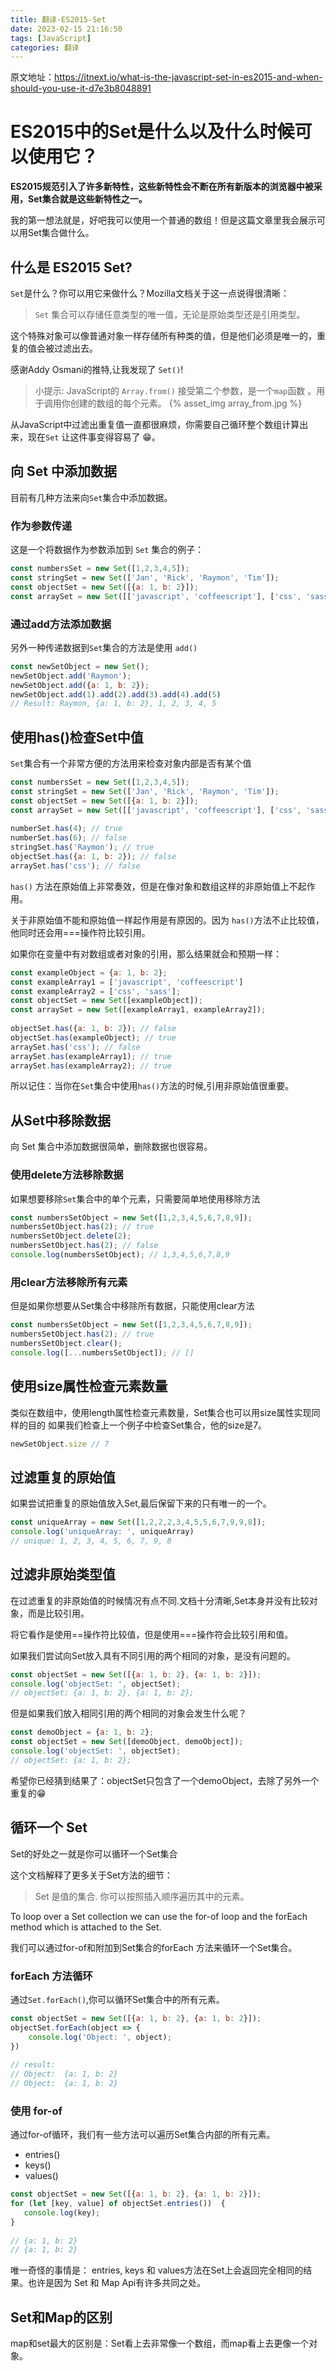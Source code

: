 ```yaml
---
title: 翻译-ES2015-Set
date: 2023-02-15 21:16:50
tags: [JavaScript]
categories: 翻译
---
```



原文地址：https://itnext.io/what-is-the-javascript-set-in-es2015-and-when-should-you-use-it-d7e3b8048891

# ES2015中的Set是什么以及什么时候可以使用它？
<strong>
ES2015规范引入了许多新特性，这些新特性会不断在所有新版本的浏览器中被采用，Set集合就是这些新特性之一。
</strong>


我的第一想法就是，好吧我可以使用一个普通的数组！但是这篇文章里我会展示可以用Set集合做什么。

##  什么是 ES2015 Set?
`Set`是什么？你可以用它来做什么？Mozilla文档关于这一点说得很清晰：

>  `Set` 集合可以存储任意类型的唯一值，无论是原始类型还是引用类型。

这个特殊对象可以像普通对象一样存储所有种类的值，但是他们必须是唯一的，重复的值会被过滤出去。

感谢Addy Osmani的推特,让我发现了 `Set()`!

>小提示: JavaScript的 `Array.from()` 接受第二个参数，是一个`map`函数 。用于调用你创建的数组的每个元素。 
> {% asset_img array_from.jpg %}


从JavaScript中过滤出重复值一直都很麻烦，你需要自己循环整个数组计算出来，现在`Set` 让这件事变得容易了 😁。

## 向 Set 中添加数据
目前有几种方法来向`Set`集合中添加数据。
### 作为参数传递
这是一个将数据作为参数添加到 `Set` 集合的例子：
```javascript
const numbersSet = new Set([1,2,3,4,5]);
const stringSet = new Set(['Jan', 'Rick', 'Raymon', 'Tim']);
const objectSet = new Set([{a: 1, b: 2}]);
const arraySet = new Set([['javascript', 'coffeescript'], ['css', 'sass']]);
```

###  通过add方法添加数据
另外一种传递数据到`Set`集合的方法是使用 `add()` 

```javascript
const newSetObject = new Set();
newSetObject.add('Raymon');
newSetObject.add({a: 1, b: 2});
newSetObject.add(1).add(2).add(3).add(4).add(5)
// Result: Raymon, {a: 1, b: 2}, 1, 2, 3, 4, 5
```

##  使用has()检查Set中值
`Set`集合有一个非常方便的方法用来检查对象内部是否有某个值

```javascript
const numbersSet = new Set([1,2,3,4,5]);
const stringSet = new Set(['Jan', 'Rick', 'Raymon', 'Tim']);
const objectSet = new Set([{a: 1, b: 2}]);
const arraySet = new Set([['javascript', 'coffeescript'], ['css', 'sass']]);
    
numberSet.has(4); // true
numberSet.has(6); // false
stringSet.has('Raymon'); // true
objectSet.has({a: 1, b: 2}); // false
arraySet.has('css'); // false
```

`has()` 方法在原始值上非常奏效，但是在像对象和数组这样的非原始值上不起作用。

关于非原始值不能和原始值一样起作用是有原因的。因为 `has()`方法不止比较值，他同时还会用===操作符比较引用。

如果你在变量中有对数组或者对象的引用，那么结果就会和预期一样：
```javascript
const exampleObject = {a: 1, b: 2};
const exampleArray1 = ['javascript', 'coffeescript']
const exampleArray2 = ['css', 'sass'];
const objectSet = new Set([exampleObject]);
const arraySet = new Set([exampleArray1, exampleArray2]);
    
objectSet.has({a: 1, b: 2}); // false
objectSet.has(exampleObject); // true
arraySet.has('css'); // false
arraySet.has(exampleArray1); // true
arraySet.has(exampleArray2); // true
```

所以记住：当你在`Set`集合中使用`has()`方法的时候,引用非原始值很重要。

## 从Set中移除数据
向 Set 集合中添加数据很简单，删除数据也很容易。

### 使用delete方法移除数据

如果想要移除`Set`集合中的单个元素，只需要简单地使用移除方法
```javascript
const numbersSetObject = new Set([1,2,3,4,5,6,7,8,9]);
numbersSetObject.has(2); // true
numbersSetObject.delete(2);
numbersSetObject.has(2); // false
console.log(numbersSetObject); // 1,3,4,5,6,7,8,9
```

### 用clear方法移除所有元素
但是如果你想要从Set集合中移除所有数据，只能使用clear方法
```javascript
const numbersSetObject = new Set([1,2,3,4,5,6,7,8,9]);
numbersSetObject.has(2); // true
numbersSetObject.clear();
console.log([...numbersSetObject]); // []
```
## 使用size属性检查元素数量

类似在数组中，使用length属性检查元素数量，Set集合也可以用size属性实现同样的目的
如果我们检查上一个例子中检查Set集合，他的size是7。
```javascript
newSetObject.size // 7
```
## 过滤重复的原始值

如果尝试把重复的原始值放入Set,最后保留下来的只有唯一的一个。

```javascript
const uniqueArray = new Set([1,2,2,2,3,4,5,5,6,7,9,9,8]);
console.log('uniqueArray: ', uniqueArray)
// unique: 1, 2, 3, 4, 5, 6, 7, 9, 8
```
## 过滤非原始类型值

在过滤重复的非原始值的时候情况有点不同.文档十分清晰,Set本身并没有比较对象，而是比较引用。

将它看作是使用==操作符比较值，但是使用===操作符会比较引用和值。

如果我们尝试向Set放入具有不同引用的两个相同的对象，是没有问题的。

```javascript
const objectSet = new Set([{a: 1, b: 2}, {a: 1, b: 2}]);
console.log('objectSet: ', objectSet);
// objectSet: {a: 1, b: 2}, {a: 1, b: 2};
```
但是如果我们放入相同引用的两个相同的对象会发生什么呢？
```javascript
const demoObject = {a: 1, b: 2};
const objectSet = new Set([demoObject, demoObject]);
console.log('objectSet: ', objectSet);
// objectSet: {a: 1, b: 2};
```
希望你已经猜到结果了：objectSet只包含了一个demoObject，去除了另外一个重复的😁

## 循环一个 Set
Set的好处之一就是你可以循环一个Set集合

这个文档解释了更多关于Set方法的细节：
> Set 是值的集合. 你可以按照插入顺序遍历其中的元素。

To loop over a Set collection we can use the for-of loop and the forEach method which is attached to the Set.

我们可以通过for-of和附加到Set集合的forEach 方法来循环一个Set集合。
### forEach 方法循环

通过`Set.forEach()`,你可以循环Set集合中的所有元素。

```javascript
const objectSet = new Set([{a: 1, b: 2}, {a: 1, b: 2}]);
objectSet.forEach(object => {
    console.log('Object: ', object);
})
    
// result:  
// Object:  {a: 1, b: 2}
// Object:  {a: 1, b: 2}
```


### 使用 for-of 
通过for-of循环，我们有一些方法可以遍历Set集合内部的所有元素。
-   entries()
-   keys()
-   values()

```javascript
const objectSet = new Set([{a: 1, b: 2}, {a: 1, b: 2}]);
for (let [key, value] of objectSet.entries())  {
   console.log(key);
}
    
// {a: 1, b: 2}
// {a: 1, b: 2}
```
唯一奇怪的事情是： entries, keys 和 values方法在Set上会返回完全相同的结果。也许是因为 Set 和 Map Api有许多共同之处。

## Set和Map的区别
map和set最大的区别是：Set看上去非常像一个数组，而map看上去更像一个对象。
